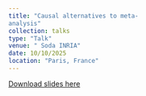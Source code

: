 ```yaml
---
title: "Causal alternatives to meta-
analysis"
collection: talks
type: "Talk"
venue: " Soda INRIA"
date: 10/10/2025
location: "Paris, France"
---
```


[Download slides here](http://boughdiriahmed.github.io/files/meta_pres.pdf)
